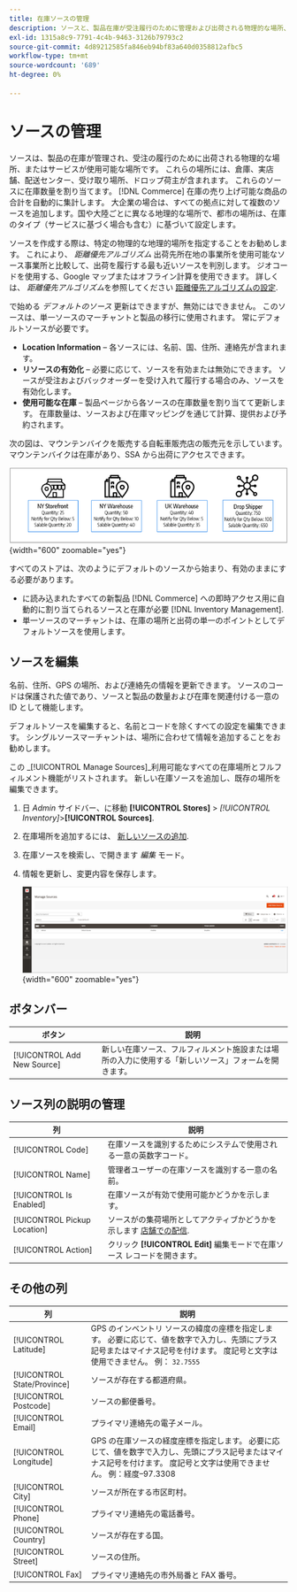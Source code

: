 ```yaml
---
title: 在庫ソースの管理
description: ソースと、製品在庫が受注履行のために管理および出荷される物理的な場所、またはサービスが使用可能な場所を定義する方法について説明します。
exl-id: 1315a8c9-7791-4c4b-9463-3126b79793c2
source-git-commit: 4d89212585fa846eb94bf83a640d0358812afbc5
workflow-type: tm+mt
source-wordcount: '689'
ht-degree: 0%

---
```


# ソースの管理

ソースは、製品の在庫が管理され、受注の履行のために出荷される物理的な場所、またはサービスが使用可能な場所です。 これらの場所には、倉庫、実店舗、配送センター、受け取り場所、ドロップ荷主が含まれます。 これらのソースに在庫数量を割り当てます。 [!DNL Commerce] 在庫の売り上げ可能な商品の合計を自動的に集計します。 大企業の場合は、すべての拠点に対して複数のソースを追加します。国や大陸ごとに異なる地理的な場所で、都市の場所は、在庫のタイプ（サービスに基づく場合も含む）に基づいて設定します。

ソースを作成する際は、特定の物理的な地理的場所を指定することをお勧めします。 これにより、 _距離優先アルゴリズム_ 出荷先所在地の事業所を使用可能なソース事業所と比較して、出荷を履行する最も近いソースを判別します。 ジオコードを使用する、Google マップまたはオフライン計算を使用できます。 詳しくは、 _距離優先アルゴリズム_&#x200B;を参照してください [距離優先アルゴリズムの設定](distance-priority-algorithm.md).

で始める _デフォルトのソース_ 更新はできますが、無効にはできません。 このソースは、単一ソースのマーチャントと製品の移行に使用されます。 常にデフォルトソースが必要です。

- **Location Information**  – 各ソースには、名前、国、住所、連絡先が含まれます。
- **リソースの有効化**  – 必要に応じて、ソースを有効または無効にできます。 ソースが受注およびバックオーダーを受け入れて履行する場合のみ、ソースを有効化します。
- **使用可能な在庫**  – 製品ページから各ソースの在庫数量を割り当てて更新します。 在庫数量は、ソースおよび在庫マッピングを通じて計算、提供および予約されます。

次の図は、マウンテンバイクを販売する自転車販売店の販売元を示しています。マウンテンバイクは在庫があり、SSA から出荷にアクセスできます。

![ソース図の例](assets/diagram-sources.png){width="600" zoomable="yes"}

すべてのストアは、次のようにデフォルトのソースから始まり、有効のままにする必要があります。

- に読み込まれたすべての新製品 [!DNL Commerce] への即時アクセス用に自動的に割り当てられるソースと在庫が必要 [!DNL Inventory Management].
- 単一ソースのマーチャントは、在庫の場所と出荷の単一のポイントとしてデフォルトソースを使用します。

## ソースを編集

名前、住所、GPS の場所、および連絡先の情報を更新できます。 ソースのコードは保護された値であり、ソースと製品の数量および在庫を関連付ける一意の ID として機能します。

デフォルトソースを編集すると、名前とコードを除くすべての設定を編集できます。 シングルソースマーチャントは、場所に合わせて情報を追加することをお勧めします。

この _[!UICONTROL Manage Sources]_利用可能なすべての在庫場所とフルフィルメント機能がリストされます。 新しい在庫ソースを追加し、既存の場所を編集できます。

1. 日 _Admin_ サイドバー、に移動 **[!UICONTROL Stores]** > _[!UICONTROL Inventory]_>**[!UICONTROL Sources]**.

1. 在庫場所を追加するには、 [新しいソースの追加](sources-add.md).

1. 在庫ソースを検索し、で開きます _編集_ モード。

1. 情報を更新し、変更内容を保存します。

   ![ソースの管理](assets/inventory-sources.png){width="600" zoomable="yes"}

## ボタンバー

| ボタン | 説明 |
|--|--|
| [!UICONTROL Add New Source] | 新しい在庫ソース、フルフィルメント施設または場所の入力に使用する「新しいソース」フォームを開きます。 |

## ソース列の説明の管理

| 列 | 説明 |
|--|--|
| [!UICONTROL Code] | 在庫ソースを識別するためにシステムで使用される一意の英数字コード。 |
| [!UICONTROL Name] | 管理者ユーザーの在庫ソースを識別する一意の名前。 |
| [!UICONTROL Is Enabled] | 在庫ソースが有効で使用可能かどうかを示します。 |
| [!UICONTROL Pickup Location] | ソースがの集荷場所としてアクティブかどうかを示します [店舗での配信](../stores-purchase/shipping-in-store-delivery.md). |
| [!UICONTROL Action] | クリック **[!UICONTROL Edit]** 編集モードで在庫ソース レコードを開きます。 |

## その他の列

| 列 | 説明 |
|--- |--- |
| [!UICONTROL Latitude] | GPS のインベントリ ソースの緯度の座標を指定します。 必要に応じて、値を数字で入力し、先頭にプラス記号またはマイナス記号を付けます。 度記号と文字は使用できません。 例： `32.7555` |
| [!UICONTROL State/Province] | ソースが存在する都道府県。 |
| [!UICONTROL Postcode] | ソースの郵便番号。 |
| [!UICONTROL Email] | プライマリ連絡先の電子メール。 |
| [!UICONTROL Longitude] | GPS の在庫ソースの経度座標を指定します。 必要に応じて、値を数字で入力し、先頭にプラス記号またはマイナス記号を付けます。 度記号と文字は使用できません。 例：経度–97.3308 |
| [!UICONTROL City] | ソースが所在する市区町村。 |
| [!UICONTROL Phone] | プライマリ連絡先の電話番号。 |
| [!UICONTROL Country] | ソースが存在する国。 |
| [!UICONTROL Street] | ソースの住所。 |
| [!UICONTROL Fax] | プライマリ連絡先の市外局番と FAX 番号。 |
